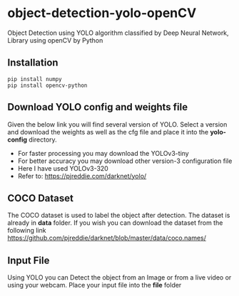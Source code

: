 # object-detection-yolo-openCV
Object Detection using YOLO algorithm classified by Deep Neural Network, Library using openCV by Python

## Installation

```
pip install numpy
pip install opencv-python
```

## Download YOLO config and weights file

Given the below link you will find several version of YOLO. Select a version and download the weights as well as the cfg file and place it into the **yolo-config** directory. 
* For faster processing you may download the YOLOv3-tiny 
* For better accuracy you may download other version-3 configuration file
* Here I have used YOLOv3-320
* Refer to: <https://pjreddie.com/darknet/yolo/>


## COCO Dataset
The COCO dataset is used to label the object after detection. The dataset is already in **data** folder.
If you wish you can download the dataset from the following link <https://github.com/pjreddie/darknet/blob/master/data/coco.names/>


## Input File
Using YOLO you can Detect the object from an Image or from a live video or using your webcam. Place your input file into the **file** folder
